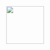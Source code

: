 <img src="https://64.media.tumblr.com/ebadbce27c53245d24ba43607ceb3f9a/e48bb1aeb07e758b-0c/s540x810/44e22247a2a1f0deb3606db23df8f90c10bd0afe.gif" width="100"/>
